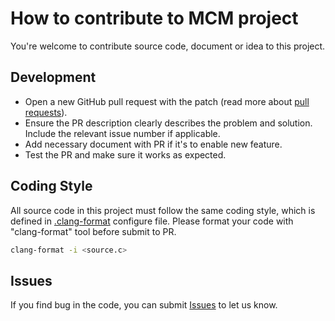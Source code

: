 # How to contribute to MCM project

You're welcome to contribute source code, document or idea to this project.

## Development

- Open a new GitHub pull request with the patch (read more about [pull requests](http://help.github.com/pull-requests/)).
- Ensure the PR description clearly describes the problem and solution. Include the relevant issue number if applicable.
- Add necessary document with PR if it's to enable new feature.
- Test the PR and make sure it works as expected.

## Coding Style

All source code in this project must follow the same coding style, which is defined in [.clang-format](.clang-format) configure file.
Please format your code with "clang-format" tool before submit to PR.

```bash
clang-format -i <source.c>
```

## Issues

If you find bug in the code, you can submit [Issues](https://github.com/OpenVisualCloud/Media-Communications-Mesh/issues) to let us know.
